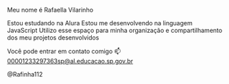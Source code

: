 Meu nome é Rafaella Vilarinho

Estou estudando na Alura
Estou me desenvolvendo na linguagem JavaScript
Utilizo esse espaço para minha organização e compartilhamento dos meu projetos desenvolvidos

Você pode entrar em contato comigo 📫
00001233297363sp@al.educacao.sp.gov.br

@Rafinha112
